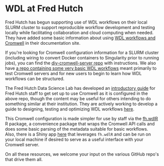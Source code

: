 # WDL at Fred Hutch

Fred Hutch has begun supporting use of WDL workflows on their local SLURM cluster to support reproducible workflow development and testing locally while facilitating collaboration and cloud computing when needed. They have added some basic information about using [WDL workflows and Cromwell](https://sciwiki.fredhutch.org/compdemos/Cromwell/) in their documentation site.  

If you're looking for Cromwell configuration information for a SLURM cluster (including wiring to convert Docker containers to Singularity prior to running jobs), you can find the [diy-cromwell-server repo](https://github.com/FredHutch/diy-cromwell-server) with instructions.  We also have [a repo containing some very basic WDL workflows](https://github.com/FredHutch/wdl-test-workflows) meant primarily to test Cromwell servers and for new users to begin to learn how WDL workflows can be structured.  

The Fred Hutch Data Science Lab has developed an [introductory guide](https://hutchdatascience.org/FH_WDL101_Cromwell/) for Fred Hutch staff to get set up to use Cromwell as it is configured in the above repo, though the content may be useful for others intending to do something similar at their institution.  They are actively working to develop a guide to designing, testing and optimizing WDL workflows [here](https://hutchdatascience.org/FH_WDL102_Workflows/). 

This Cromwell configuration is made simpler for use by staff via the [fh.wdlR](https://github.com/FredHutch/fh.wdlR) R package, a convenience package that wraps the Cromwell API calls and does some basic parsing of the metadata suitable for basic workflows.  Also, there is a Shiny app [here](https://github.com/FredHutch/shiny-cromwell) that leverages `fh.wdlR` and can be run on your local machine if desired to serve as a useful interface with your Cromwell server.  


On all these resources, we welcome your input on the various GitHub repo's that drive them all.  